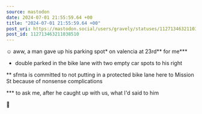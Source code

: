 ```yaml
---
source: mastodon
date: 2024-07-01 21:55:59.64 +00
title: "2024-07-01 21:55:59.64 +00"
post_uri: https://mastodon.social/users/gravely/statuses/112713463211038510
post_id: 112713463211038510
---
```

☺️ aww, a man gave up his parking spot* on valencia at 23rd** for me***

* double parked in the bike lane with two empty car spots to his right

** sfmta is committed to not putting in a protected bike lane here to Mission St because of nonsense complications

*** to ask me, after he caught up with us, what I'd said to him

🤗


